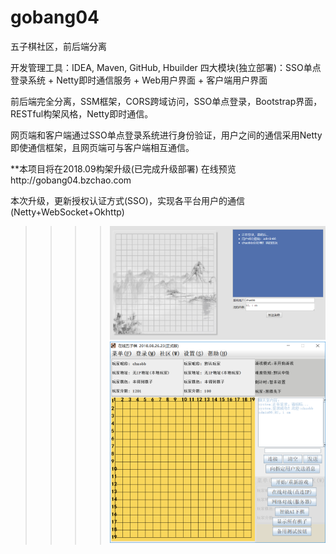 # gobang04
五子棋社区，前后端分离

开发管理工具：IDEA, Maven, GitHub, Hbuilder
四大模块(独立部署)：SSO单点登录系统 + Netty即时通信服务 +
Web用户界面 + 客户端用户界面

前后端完全分离，SSM框架，CORS跨域访问，SSO单点登录，Bootstrap界面，RESTful构架风格，Netty即时通信。

网页端和客户端通过SSO单点登录系统进行身份验证，用户之间的通信采用Netty即使通信框架，且网页端可与客户端相互通信。

**本项目将在2018.09构架升级(已完成升级部署)
在线预览http://gobang04.bzchao.com


本次升级，更新授权认证方式(SSO)，实现各平台用户的通信(Netty+WebSocket+Okhttp)


>>>>![WEB端截图](https://github.com/bzsome/gobang04/blob/master/doc/browser-message.png?raw=true)
>>>>![客户端截图](https://github.com/bzsome/gobang04/blob/master/doc/client.png?raw=true)
